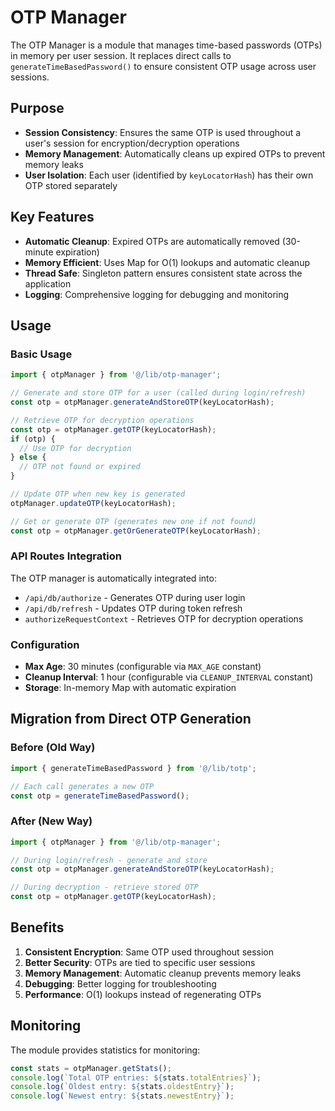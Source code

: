 # OTP Manager

The OTP Manager is a module that manages time-based passwords (OTPs) in memory per user session. It replaces direct calls to `generateTimeBasedPassword()` to ensure consistent OTP usage across user sessions.

## Purpose

- **Session Consistency**: Ensures the same OTP is used throughout a user's session for encryption/decryption operations
- **Memory Management**: Automatically cleans up expired OTPs to prevent memory leaks
- **User Isolation**: Each user (identified by `keyLocatorHash`) has their own OTP stored separately

## Key Features

- **Automatic Cleanup**: Expired OTPs are automatically removed (30-minute expiration)
- **Memory Efficient**: Uses Map for O(1) lookups and automatic cleanup
- **Thread Safe**: Singleton pattern ensures consistent state across the application
- **Logging**: Comprehensive logging for debugging and monitoring

## Usage

### Basic Usage

```typescript
import { otpManager } from '@/lib/otp-manager';

// Generate and store OTP for a user (called during login/refresh)
const otp = otpManager.generateAndStoreOTP(keyLocatorHash);

// Retrieve OTP for decryption operations
const otp = otpManager.getOTP(keyLocatorHash);
if (otp) {
  // Use OTP for decryption
} else {
  // OTP not found or expired
}

// Update OTP when new key is generated
otpManager.updateOTP(keyLocatorHash);

// Get or generate OTP (generates new one if not found)
const otp = otpManager.getOrGenerateOTP(keyLocatorHash);
```

### API Routes Integration

The OTP manager is automatically integrated into:
- `/api/db/authorize` - Generates OTP during user login
- `/api/db/refresh` - Updates OTP during token refresh
- `authorizeRequestContext` - Retrieves OTP for decryption operations

### Configuration

- **Max Age**: 30 minutes (configurable via `MAX_AGE` constant)
- **Cleanup Interval**: 1 hour (configurable via `CLEANUP_INTERVAL` constant)
- **Storage**: In-memory Map with automatic expiration

## Migration from Direct OTP Generation

### Before (Old Way)
```typescript
import { generateTimeBasedPassword } from '@/lib/totp';

// Each call generates a new OTP
const otp = generateTimeBasedPassword();
```

### After (New Way)
```typescript
import { otpManager } from '@/lib/otp-manager';

// During login/refresh - generate and store
const otp = otpManager.generateAndStoreOTP(keyLocatorHash);

// During decryption - retrieve stored OTP
const otp = otpManager.getOTP(keyLocatorHash);
```

## Benefits

1. **Consistent Encryption**: Same OTP used throughout session
2. **Better Security**: OTPs are tied to specific user sessions
3. **Memory Management**: Automatic cleanup prevents memory leaks
4. **Debugging**: Better logging for troubleshooting
5. **Performance**: O(1) lookups instead of regenerating OTPs

## Monitoring

The module provides statistics for monitoring:

```typescript
const stats = otpManager.getStats();
console.log(`Total OTP entries: ${stats.totalEntries}`);
console.log(`Oldest entry: ${stats.oldestEntry}`);
console.log(`Newest entry: ${stats.newestEntry}`);
``` 